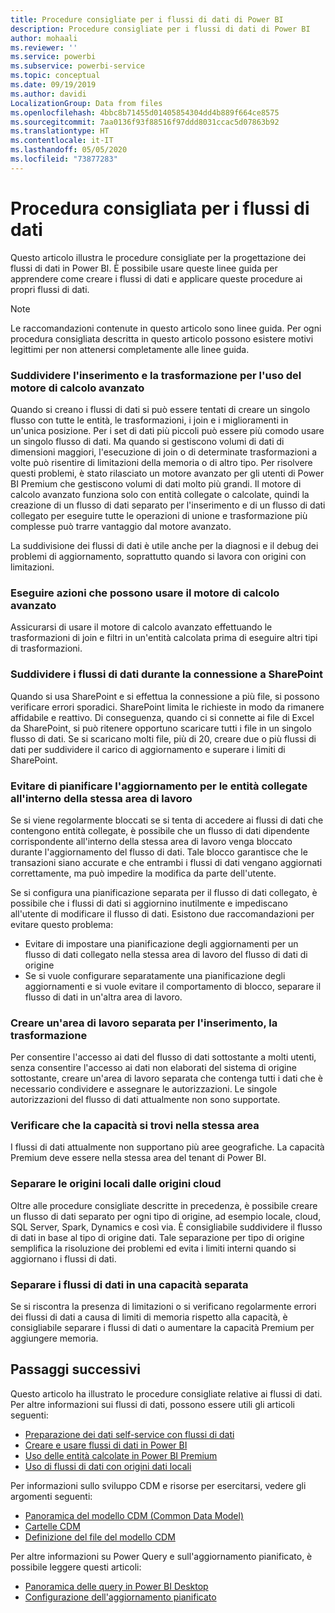 ```yaml
---
title: Procedure consigliate per i flussi di dati di Power BI
description: Procedure consigliate per i flussi di dati di Power BI
author: mohaali
ms.reviewer: ''
ms.service: powerbi
ms.subservice: powerbi-service
ms.topic: conceptual
ms.date: 09/19/2019
ms.author: davidi
LocalizationGroup: Data from files
ms.openlocfilehash: 4bbc8b71455d01405854304dd4b889f664ce8575
ms.sourcegitcommit: 7aa0136f93f88516f97ddd8031ccac5d07863b92
ms.translationtype: HT
ms.contentlocale: it-IT
ms.lasthandoff: 05/05/2020
ms.locfileid: "73877283"
---
```

# <a name="dataflows-best-practice"></a>Procedura consigliata per i flussi di dati

Questo articolo illustra le procedure consigliate per la progettazione dei flussi di dati in Power BI. È possibile usare queste linee guida per apprendere come creare i flussi di dati e applicare queste procedure ai propri flussi di dati.

> [!NOTE]
> Le raccomandazioni contenute in questo articolo sono linee guida. Per ogni procedura consigliata descritta in questo articolo possono esistere motivi legittimi per non attenersi completamente alle linee guida. 
> 
> 

### <a name="split-ingestion-and-transformation-to-use-the-enhanced-compute-engine"></a>Suddividere l'inserimento e la trasformazione per l'uso del motore di calcolo avanzato

Quando si creano i flussi di dati si può essere tentati di creare un singolo flusso con tutte le entità, le trasformazioni, i join e i miglioramenti in un'unica posizione. Per i set di dati più piccoli può essere più comodo usare un singolo flusso di dati. Ma quando si gestiscono volumi di dati di dimensioni maggiori, l'esecuzione di join o di determinate trasformazioni a volte può risentire di limitazioni della memoria o di altro tipo. Per risolvere questi problemi, è stato rilasciato un motore avanzato per gli utenti di Power BI Premium che gestiscono volumi di dati molto più grandi. Il motore di calcolo avanzato funziona solo con entità collegate o calcolate, quindi la creazione di un flusso di dati separato per l'inserimento e di un flusso di dati collegato per eseguire tutte le operazioni di unione e trasformazione più complesse può trarre vantaggio dal motore avanzato.

La suddivisione dei flussi di dati è utile anche per la diagnosi e il debug dei problemi di aggiornamento, soprattutto quando si lavora con origini con limitazioni.

### <a name="perform-actions-that-can-use-the-enhanced-compute-engine"></a>Eseguire azioni che possono usare il motore di calcolo avanzato

Assicurarsi di usare il motore di calcolo avanzato effettuando le trasformazioni di join e filtri in un'entità calcolata prima di eseguire altri tipi di trasformazioni.

### <a name="split-dataflows-when-connecting-to-sharepoint"></a>Suddividere i flussi di dati durante la connessione a SharePoint

Quando si usa SharePoint e si effettua la connessione a più file, si possono verificare errori sporadici. SharePoint limita le richieste in modo da rimanere affidabile e reattivo. Di conseguenza, quando ci si connette ai file di Excel da SharePoint, si può ritenere opportuno scaricare tutti i file in un singolo flusso di dati. Se si scaricano molti file, più di 20, creare due o più flussi di dati per suddividere il carico di aggiornamento e superare i limiti di SharePoint.

### <a name="avoid-scheduling-refresh-for-linked-entities-inside-the-same-workspace"></a>Evitare di pianificare l'aggiornamento per le entità collegate all'interno della stessa area di lavoro

Se si viene regolarmente bloccati se si tenta di accedere ai flussi di dati che contengono entità collegate, è possibile che un flusso di dati dipendente corrispondente all'interno della stessa area di lavoro venga bloccato durante l'aggiornamento del flusso di dati. Tale blocco garantisce che le transazioni siano accurate e che entrambi i flussi di dati vengano aggiornati correttamente, ma può impedire la modifica da parte dell'utente. 

Se si configura una pianificazione separata per il flusso di dati collegato, è possibile che i flussi di dati si aggiornino inutilmente e impediscano all'utente di modificare il flusso di dati. Esistono due raccomandazioni per evitare questo problema: 

* Evitare di impostare una pianificazione degli aggiornamenti per un flusso di dati collegato nella stessa area di lavoro del flusso di dati di origine
* Se si vuole configurare separatamente una pianificazione degli aggiornamenti e si vuole evitare il comportamento di blocco, separare il flusso di dati in un'altra area di lavoro.

### <a name="create-a-separate-workspace-for-ingestion-transformation"></a>Creare un'area di lavoro separata per l'inserimento, la trasformazione

Per consentire l'accesso ai dati del flusso di dati sottostante a molti utenti, senza consentire l'accesso ai dati non elaborati del sistema di origine sottostante, creare un'area di lavoro separata che contenga tutti i dati che è necessario condividere e assegnare le autorizzazioni. Le singole autorizzazioni del flusso di dati attualmente non sono supportate.

### <a name="ensure-capacity-is-in-the-same-region"></a>Verificare che la capacità si trovi nella stessa area

I flussi di dati attualmente non supportano più aree geografiche. La capacità Premium deve essere nella stessa area del tenant di Power BI.

### <a name="separate-on-premises-sources-from-cloud-sources"></a>Separare le origini locali dalle origini cloud

Oltre alle procedure consigliate descritte in precedenza, è possibile creare un flusso di dati separato per ogni tipo di origine, ad esempio locale, cloud, SQL Server, Spark, Dynamics e così via. È consigliabile suddividere il flusso di dati in base al tipo di origine dati. Tale separazione per tipo di origine semplifica la risoluzione dei problemi ed evita i limiti interni quando si aggiornano i flussi di dati.

### <a name="separate-dataflows-into-a-separate-capacity"></a>Separare i flussi di dati in una capacità separata

Se si riscontra la presenza di limitazioni o si verificano regolarmente errori dei flussi di dati a causa di limiti di memoria rispetto alla capacità, è consigliabile separare i flussi di dati o aumentare la capacità Premium per aggiungere memoria.

## <a name="next-steps"></a>Passaggi successivi

Questo articolo ha illustrato le procedure consigliate relative ai flussi di dati. Per altre informazioni sui flussi di dati, possono essere utili gli articoli seguenti:

* [Preparazione dei dati self-service con flussi di dati](service-dataflows-overview.md)
* [Creare e usare flussi di dati in Power BI](service-dataflows-create-use.md)
* [Uso delle entità calcolate in Power BI Premium](service-dataflows-computed-entities-premium.md)
* [Uso di flussi di dati con origini dati locali](service-dataflows-on-premises-gateways.md)

Per informazioni sullo sviluppo CDM e risorse per esercitarsi, vedere gli argomenti seguenti:
* [Panoramica del modello CDM (Common Data Model)](https://docs.microsoft.com/powerapps/common-data-model/overview)
* [Cartelle CDM](https://go.microsoft.com/fwlink/?linkid=2045304)
* [Definizione del file del modello CDM](https://go.microsoft.com/fwlink/?linkid=2045521)


Per altre informazioni su Power Query e sull'aggiornamento pianificato, è possibile leggere questi articoli:
* [Panoramica delle query in Power BI Desktop](desktop-query-overview.md)
* [Configurazione dell'aggiornamento pianificato](refresh-scheduled-refresh.md)
